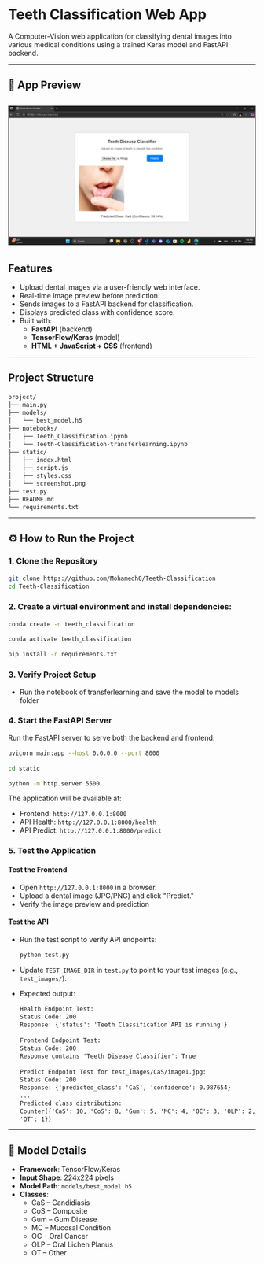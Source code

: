 # Teeth Classification Web App

A Computer-Vision web application for classifying dental images into various medical conditions using a trained Keras model and FastAPI backend.

---

## 📸 App Preview

![App Screenshot](https://github.com/Mohamedh0/Teeth-Classification/blob/main/static/Screenshot%20(148).png)
---

## Features

- Upload dental images via a user-friendly web interface.
- Real-time image preview before prediction.
- Sends images to a FastAPI backend for classification.
- Displays predicted class with confidence score.
- Built with:
  - **FastAPI** (backend)
  - **TensorFlow/Keras** (model)
  - **HTML + JavaScript + CSS** (frontend)

---

## Project Structure

```
project/
├── main.py               
├── models/
│   └── best_model.h5     
├── notebooks/
│   ├── Teeth_Classification.ipynb       
│   └── Teeth-Classification-transferlearning.ipynb  
├── static/
│   ├── index.html        
│   ├── script.js         
│   ├── styles.css        
│   └── screenshot.png    
├── test.py               
├── README.md             
└── requirements.txt      
```

---

## ⚙️ How to Run the Project


### 1. Clone the Repository

```bash
git clone https://github.com/Mohamedh0/Teeth-Classification
cd Teeth-Classification
```

### 2. Create a virtual environment and install dependencies:

```bash
conda create -n teeth_classification
```

```bash
conda activate teeth_classification
```

```bash
pip install -r requirements.txt
```

### 3. Verify Project Setup

- Run the notebook of transferlearning and save the model to models folder 

### 4. Start the FastAPI Server

Run the FastAPI server to serve both the backend and frontend:

```bash
uvicorn main:app --host 0.0.0.0 --port 8000
```

```bash
cd static
```

```bash
python -m http.server 5500
```

The application will be available at:

- Frontend: `http://127.0.0.1:8000`
- API Health: `http://127.0.0.1:8000/health`
- API Predict: `http://127.0.0.1:8000/predict`

### 5. Test the Application

#### Test the Frontend

- Open `http://127.0.0.1:8000` in a browser.
- Upload a dental image (JPG/PNG) and click "Predict."
- Verify the image preview and prediction

#### Test the API

- Run the test script to verify API endpoints:

  ```bash
  python test.py
  ```
- Update `TEST_IMAGE_DIR` in `test.py` to point to your test images (e.g., `test_images/`).
- Expected output:

  ```
  Health Endpoint Test:
  Status Code: 200
  Response: {'status': 'Teeth Classification API is running'}
  
  Frontend Endpoint Test:
  Status Code: 200
  Response contains 'Teeth Disease Classifier': True
  
  Predict Endpoint Test for test_images/CaS/image1.jpg:
  Status Code: 200
  Response: {'predicted_class': 'CaS', 'confidence': 0.987654}
  ...
  Predicted class distribution:
  Counter({'CaS': 10, 'CoS': 8, 'Gum': 5, 'MC': 4, 'OC': 3, 'OLP': 2, 'OT': 1})
  ```

---

## 🧠 Model Details

- **Framework**: TensorFlow/Keras
- **Input Shape**: 224x224 pixels
- **Model Path**: `models/best_model.h5`
- **Classes**:
  - CaS – Candidiasis
  - CoS – Composite
  - Gum – Gum Disease
  - MC – Mucosal Condition
  - OC – Oral Cancer
  - OLP – Oral Lichen Planus
  - OT – Other

